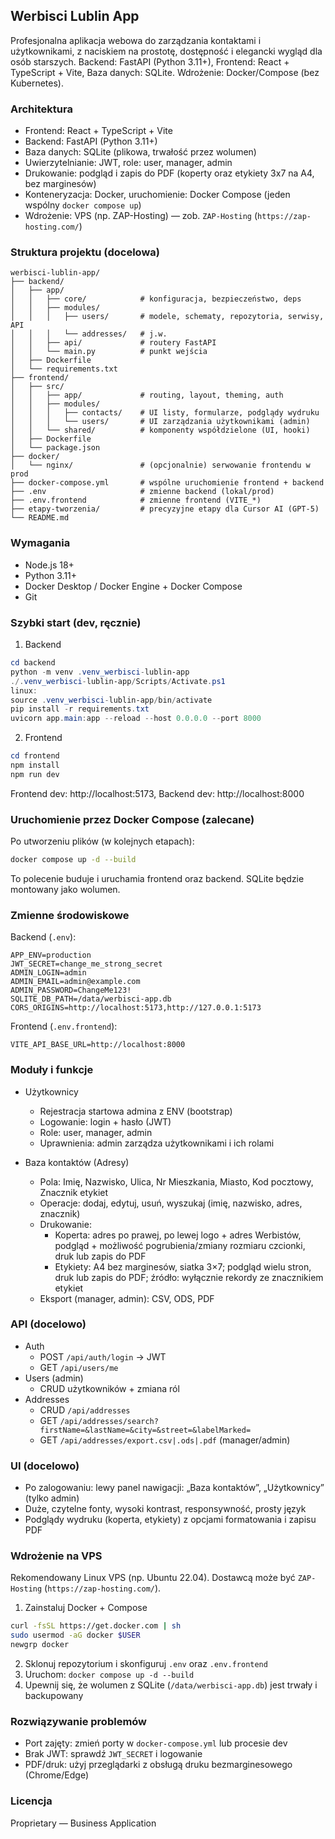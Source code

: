 ## Werbisci Lublin App

Profesjonalna aplikacja webowa do zarządzania kontaktami i użytkownikami, z naciskiem na prostotę, dostępność i elegancki wygląd dla osób starszych. Backend: FastAPI (Python 3.11+), Frontend: React + TypeScript + Vite, Baza danych: SQLite. Wdrożenie: Docker/Compose (bez Kubernetes).

### Architektura
- Frontend: React + TypeScript + Vite
- Backend: FastAPI (Python 3.11+)
- Baza danych: SQLite (plikowa, trwałość przez wolumen)
- Uwierzytelnianie: JWT, role: user, manager, admin
- Drukowanie: podgląd i zapis do PDF (koperty oraz etykiety 3x7 na A4, bez marginesów)
- Konteneryzacja: Docker, uruchomienie: Docker Compose (jeden wspólny `docker compose up`)
- Wdrożenie: VPS (np. ZAP-Hosting) — zob. `ZAP-Hosting` (`https://zap-hosting.com/`)

### Struktura projektu (docelowa)
```
werbisci-lublin-app/
├── backend/
│   ├── app/
│   │   ├── core/            # konfiguracja, bezpieczeństwo, deps
│   │   ├── modules/
│   │   │   ├── users/       # modele, schematy, repozytoria, serwisy, API
│   │   │   └── addresses/   # j.w.
│   │   ├── api/             # routery FastAPI
│   │   └── main.py          # punkt wejścia
│   ├── Dockerfile
│   └── requirements.txt
├── frontend/
│   ├── src/
│   │   ├── app/             # routing, layout, theming, auth
│   │   ├── modules/
│   │   │   ├── contacts/    # UI listy, formularze, podglądy wydruku
│   │   │   └── users/       # UI zarządzania użytkownikami (admin)
│   │   └── shared/          # komponenty współdzielone (UI, hooki)
│   ├── Dockerfile
│   └── package.json
├── docker/
│   └── nginx/               # (opcjonalnie) serwowanie frontendu w prod
├── docker-compose.yml       # wspólne uruchomienie frontend + backend
├── .env                     # zmienne backend (lokal/prod)
├── .env.frontend            # zmienne frontend (VITE_*)
├── etapy-tworzenia/         # precyzyjne etapy dla Cursor AI (GPT-5)
└── README.md
```

### Wymagania
- Node.js 18+
- Python 3.11+
- Docker Desktop / Docker Engine + Docker Compose
- Git

### Szybki start (dev, ręcznie)
1) Backend
```powershell
cd backend
python -m venv .venv_werbisci-lublin-app
./.venv_werbisci-lublin-app/Scripts/Activate.ps1
linux:
source .venv_werbisci-lublin-app/bin/activate
pip install -r requirements.txt
uvicorn app.main:app --reload --host 0.0.0.0 --port 8000
```

2) Frontend
```powershell
cd frontend
npm install
npm run dev
```

Frontend dev: http://localhost:5173, Backend dev: http://localhost:8000

### Uruchomienie przez Docker Compose (zalecane)
Po utworzeniu plików (w kolejnych etapach):
```bash
docker compose up -d --build
```
To polecenie buduje i uruchamia frontend oraz backend. SQLite będzie montowany jako wolumen.

### Zmienne środowiskowe
Backend (`.env`):
```
APP_ENV=production
JWT_SECRET=change_me_strong_secret
ADMIN_LOGIN=admin
ADMIN_EMAIL=admin@example.com
ADMIN_PASSWORD=ChangeMe123!
SQLITE_DB_PATH=/data/werbisci-app.db
CORS_ORIGINS=http://localhost:5173,http://127.0.0.1:5173
```

Frontend (`.env.frontend`):
```
VITE_API_BASE_URL=http://localhost:8000
```

### Moduły i funkcje
- Użytkownicy
  - Rejestracja startowa admina z ENV (bootstrap)
  - Logowanie: login + hasło (JWT)
  - Role: user, manager, admin
  - Uprawnienia: admin zarządza użytkownikami i ich rolami

- Baza kontaktów (Adresy)
  - Pola: Imię, Nazwisko, Ulica, Nr Mieszkania, Miasto, Kod pocztowy, Znacznik etykiet
  - Operacje: dodaj, edytuj, usuń, wyszukaj (imię, nazwisko, adres, znacznik)
  - Drukowanie:
    - Koperta: adres po prawej, po lewej logo + adres Werbistów, podgląd + możliwość pogrubienia/zmiany rozmiaru czcionki, druk lub zapis do PDF
    - Etykiety: A4 bez marginesów, siatka 3×7; podgląd wielu stron, druk lub zapis do PDF; źródło: wyłącznie rekordy ze znacznikiem etykiet
  - Eksport (manager, admin): CSV, ODS, PDF

### API (docelowo)
- Auth
  - POST `/api/auth/login` → JWT
  - GET `/api/users/me`
- Users (admin)
  - CRUD użytkowników + zmiana ról
- Addresses
  - CRUD `/api/addresses`
  - GET `/api/addresses/search?firstName=&lastName=&city=&street=&labelMarked=`
  - GET `/api/addresses/export.csv|.ods|.pdf` (manager/admin)

### UI (docelowo)
- Po zalogowaniu: lewy panel nawigacji: „Baza kontaktów”, „Użytkownicy” (tylko admin)
- Duże, czytelne fonty, wysoki kontrast, responsywność, prosty język
- Podglądy wydruku (koperta, etykiety) z opcjami formatowania i zapisu PDF

### Wdrożenie na VPS
Rekomendowany Linux VPS (np. Ubuntu 22.04). Dostawcą może być `ZAP-Hosting` (`https://zap-hosting.com/`).

1) Zainstaluj Docker + Compose
```bash
curl -fsSL https://get.docker.com | sh
sudo usermod -aG docker $USER
newgrp docker
```
2) Sklonuj repozytorium i skonfiguruj `.env` oraz `.env.frontend`
3) Uruchom: `docker compose up -d --build`
4) Upewnij się, że wolumen z SQLite (`/data/werbisci-app.db`) jest trwały i backupowany

### Rozwiązywanie problemów
- Port zajęty: zmień porty w `docker-compose.yml` lub procesie dev
- Brak JWT: sprawdź `JWT_SECRET` i logowanie
- PDF/druk: użyj przeglądarki z obsługą druku bezmarginesowego (Chrome/Edge)

### Licencja
Proprietary — Business Application


